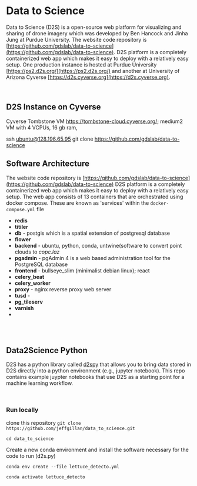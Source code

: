 # Data to Science
Data to Science (D2S) is a open-source web platform for visualizing and sharing of drone imagery which was developed by Ben Hancock and Jinha Jung at Purdue University. The website code repository is [https://github.com/gdslab/data-to-science](https://github.com/gdslab/data-to-science). D2S platform is a completely containerized web app which makes it easy to deploy with a relatively easy setup. One production instance is hosted at Purdue University [https://ps2.d2s.org/](https://ps2.d2s.org/) and another at University of Arizona Cyverse [https://d2s.cyverse.org](https://d2s.cyverse.org).

<br/>

## D2S Instance on Cyverse

Cyverse Tombstone VM https://tombstone-cloud.cyverse.org/; medium2 VM with 4 VCPUs, 16 gb ram, 

ssh ubuntu@128.196.65.95
git clone https://github.com/gdslab/data-to-science






## Software Architecture

The website code repository is [https://github.com/gdslab/data-to-science](https://github.com/gdslab/data-to-science) D2S platform is a completely containerized web app which makes it easy to deploy with a relatively easy setup. The web app consists of 13 containers that are orchestrated using docker compose. These are known as 'services' within the `docker-compose.yml` file

* **redis**
* **titiler**
* **db** - postgis which is a spatial extension of postgresql database
* **flower**
* **backend** - ubuntu, python, conda, untwine(software to convert point clouds to _copc.laz_
* **pgadmin** - pgAdmin 4 is a web based administration tool for the PostgreSQL database
* **frontend** - bullseye_slim (minimalist debian linux); react
* **celery_beat**
* **celery_worker**
* **proxy** - nginx reverse proxy web server
* **tusd** - 
* **pg_tileserv**
* **varnish**
* 



<br/>
<br/>

## Data2Science Python 

D2S has a python library called [d2spy](https://py.d2s.org) that allows you to bring data stored in D2S directly into a python environment (e.g., jupyter notebook). This repo contains example juypter notebooks that use D2S as a starting point for a machine learning workflow.

<br>

### Run locally

clone this repository
`git clone https://github.com/jeffgillan/data_to_science.git`

`cd data_to_science`

Create a new conda environment and install the software necessary for the code to run (d2s.py)

`conda env create --file lettuce_detecto.yml`

`conda activate lettuce_detecto`
